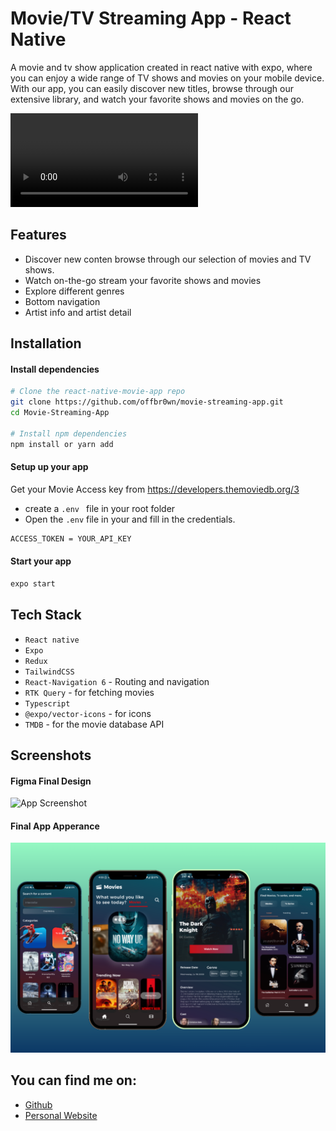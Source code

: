 
# Movie/TV Streaming App - React Native 

A movie and tv show application created in react native with expo, where you can enjoy a wide range of TV shows and movies on your mobile device. With our app, you can easily discover new titles, browse through our extensive library, and watch your favorite shows and movies on the go.

![Video Showcase](https://github.com/offbr0wn/movie-streaming-app/blob/686b1b50a7f41da59d8547a264e981a2ceadf533/assets/video/Showcase%20Video.webm)
## Features

- Discover new conten browse through our selection of movies and TV shows.
- Watch on-the-go stream your favorite shows and movies 
- Explore different genres 
- Bottom navigation
- Artist info and artist detail


## Installation

#### Install dependencies ####

```bash
# Clone the react-native-movie-app repo
git clone https://github.com/offbr0wn/movie-streaming-app.git
cd Movie-Streaming-App

# Install npm dependencies
npm install or yarn add
```

#### Setup up your app ####
Get your Movie Access key from https://developers.themoviedb.org/3

* create a `.env ` file in your root folder 
* Open the `.env` file in your and fill in the credentials.

```bash 
ACCESS_TOKEN = YOUR_API_KEY    
```
#### Start your app ####

```bash
expo start
```
 

## Tech Stack

- `React native`
- `Expo`
- `Redux`
- `TailwindCSS`
- `React-Navigation 6` - Routing and navigation
- `RTK Query` - for fetching movies
- `Typescript`
- `@expo/vector-icons` - for icons
- `TMDB` - for the movie database API






## Screenshots
#### Figma Final Design  

![App Screenshot](https://github.com/offbr0wn/movie-streaming-app/blob/7d5988f8d2451355d426dd2f8803d5c72aaab241/assets/images/Group%20338.jpg)

#### Final App Apperance  

![App Screenshot](https://github.com/offbr0wn/movie-streaming-app/blob/bcc0391c2e4707f9c1b5fa04f3af69723ff7ed8b/assets/images/MainImage.png)


## You can find me on:

- [Github](https://github.com/offbr0wn)
- [Personal Website](shashankravikumar.netlify.app)


